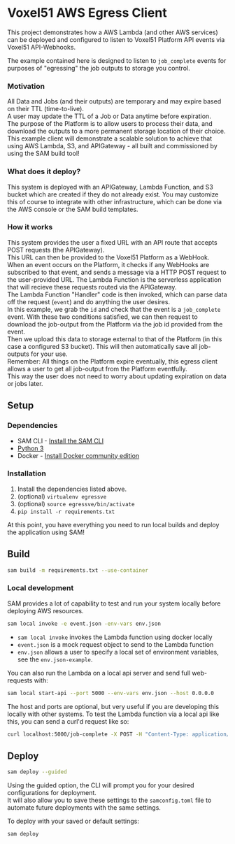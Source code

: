 # Voxel51 AWS Egress Client
This project demonstrates how a AWS Lambda (and other AWS services) can be 
deployed and configured to listen to Voxel51 Platform API events via Voxel51 API-Webhooks.

The example contained here is designed to listen to `job_complete` events for purposes of "egressing" 
the job outputs to storage you control.

### Motivation
All Data and Jobs (and their outputs) are temporary and may expire based on their TTL (time-to-live).  
A user may update the TTL of a Job or Data anytime before expiration.  
The purpose of the Platform is to allow users to process their data, and download the outputs to 
a more permanent storage location of their choice.  This example client will demonstrate a scalable solution 
to achieve that using AWS Lambda, S3, and APIGateway - all built and commissioned by using the SAM build tool!

### What does it deploy?
This system is deployed with an APIGateway, Lambda Function, and S3 bucket which are created if they do not
already exist.  You may customize this of course to integrate with other infrastructure, which can be done via the AWS
console or the SAM build templates.

### How it works
This system provides the user a fixed URL with an API route that accepts POST requests (the APIGateway).  
This URL can then be provided to the Voxel51 Platform as a WebHook.  When an event occurs on the Platform, it checks
if any WebHooks are subscribed to that event, and sends a message via a HTTP POST request to the user-provided URL.
The Lambda Function is the serverless application that will recieve these requests routed via the APIGateway.  
The Lambda Function "Handler" code is then invoked, which can parse data off the request (`event`) and do anything the user desires.  
In this example, we grab the `id` and check that the event is a `job_complete` event.  With these two conditions satisfied, we can then
request to download the job-output from the Platform via the job id provided from the event.  
Then we upload this data to storage external to that of the Platform (in this case a configured S3 bucket).  This will then
automatically save all job-outputs for your use.  
Remember: All things on the Platform expire eventually, this egress client allows a user to get all job-output from the Platform eventfully.  
This way the user does not need to worry about updating expiration on data or jobs later.

## Setup

### Dependencies
* SAM CLI - [Install the SAM CLI](https://docs.aws.amazon.com/serverless-application-model/latest/developerguide/serverless-sam-cli-install.html)
* [Python 3](https://www.python.org/downloads/)
* Docker - [Install Docker community edition](https://hub.docker.com/search/?type=edition&offering=community)

### Installation
1.  Install the dependencies listed above.
2.  (optional) `virtualenv egressve`
3.  (optional) `source egressve/bin/activate`
4.  `pip install -r requirements.txt`

At this point, you have everything you need to run local builds and deploy the application using SAM!


## Build

```bash
sam build -m requirements.txt --use-container
```

### Local development
SAM provides a lot of capability to test and run your system locally before deploying AWS resources.
```bash
sam local invoke -e event.json -env-vars env.json
```
 - `sam local invoke` invokes the Lambda function using docker locally
 - `event.json` is a mock request object to send to the Lambda function
 - `env.json` allows a user to specify a local set of environment variables, see the `env.json-example`.

You can also run the Lambda on a local api server and send full web-requests with:
```bash
sam local start-api --port 5000 --env-vars env.json --host 0.0.0.0
```
The host and ports are optional, but very useful if you are developing this locally with other systems.
To test the Lambda function via a local api like this, you can send a curl'd request like so:
```bash
curl localhost:5000/job-complete -X POST -H "Content-Type: application/json" -d '{"id":<jobid>, "event":"job_complete", "msg":"Test!"}'
```

## Deploy

```bash
sam deploy --guided
```
Using the guided option, the CLI will prompt you for your desired configurations for deployment.  
It will also allow you to save these settings to the `samconfig.toml` file to automate future deployments with the same settings.

To deploy with your saved or default settings:
```bash
sam deploy
```

